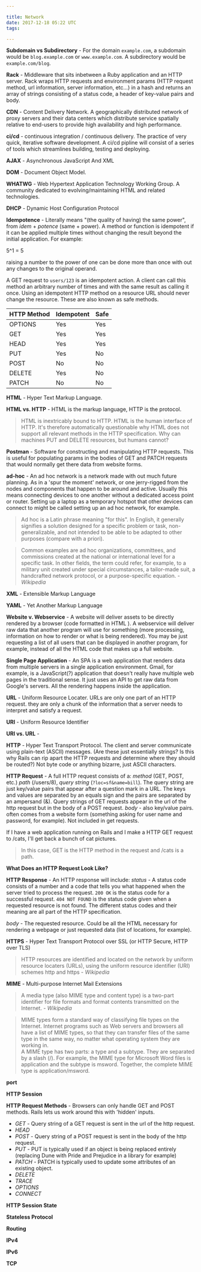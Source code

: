 ```yaml
---

title: Network
date: 2017-12-18 05:22 UTC
tags: 

---
```


**Subdomain vs Subdirectory** - For the domain `example.com`, a subdomain would be `blog.example.com` or `www.example.com`. A subdirectory would be `example.com/blog`.


**Rack** - Middleware that sits inbetween a Ruby application and an HTTP server. Rack wraps HTTP requests and environment params (HTTP request method, url information, server information, etc...) in a hash and returns an array of strings consisting of a status code, a header of key-value pairs and body.


**CDN** - Content Delivery Network. A geographically distributed network of proxy servers and their data centers which distribute service
spatially relative to end-users to provide high availability and high performance.


**ci/cd** - continuous integration / continuous delivery. The practice of very quick, iterative software development. A ci/cd pipline will consist of a series of tools which streamlines building, testing and deploying.  


**AJAX** - Asynchronous JavaScript And XML


**DOM** - Document Object Model.


**WHATWG** - Web Hypertext Application Technology Working Group. A community dedicated to evolving/maintaining HTML and related technologies.


**DHCP** - Dynamic Host Configuration Protocol


**Idempotence** - Literally means "(the quality of having) the same power", from *idem* + *potence* (same + power). A method or function is idempotent if it can be applied multiple times without changing the result beyond the initial application. For example:

  5^1 = 5

  raising a number to the power of one can be done more than once with out any changes to the original operand.

  A GET request to `users/123` is an idempotent action. A client can call this method an arbitrary number of times and with the same result as calling it once. Using an idempotent HTTP method on a resource URL should never change the resource. These are also known as safe methods.

 HTTP Method | Idempotent | Safe
|:-----------|:----------|:-------|
| OPTIONS     | Yes        | Yes     |
| GET         | Yes        | Yes     |
| HEAD        | Yes        | Yes     |
| PUT         | Yes        | No      |
| POST        | No         | No      |
| DELETE      | Yes        | No      |
| PATCH       | No         | No      |


**HTML** - Hyper Text Markup Language.


**HTML vs. HTTP** - HTML is the markup language, HTTP is the protocol.
  > HTML is inextricably bound to HTTP. HTML is the human interface of HTTP. It's therefore automatically questionable why HTML does not support all relevant methods in the HTTP specification. Why can machines PUT and DELETE resources, but humans cannot?


**Postman** - Software for constructing and manipulating HTTP requests. This is useful for populating params in the bodies of GET and PATCH requests that would normally get there data from website forms.


**ad-hoc** - An ad hoc network is a network made with out much future planning. As in a 'spur the moment' network, or one jerry-rigged from the nodes and components that happen to be around and active. Usually this means connecting devices to one another without a dedicated access point or router. Setting up a laptop as a temporary hotspot that other devices can connect to might be called setting up an ad hoc network, for example.

  > Ad hoc is a Latin phrase meaning "for this". In English, it generally signifies a solution designed for a specific problem or task, non-generalizable, and not intended to be able to be adapted to other purposes (compare with a priori).

  > Common examples are ad hoc organizations, committees, and commissions created at the national or international level for a specific task. In other fields, the term could refer, for example, to a military unit created under special circumstances, a tailor-made suit, a handcrafted network protocol, or a purpose-specific equation. - *Wikipedia*


**XML** - Extensible Markup Language


**YAML** - Yet Another Markup Language


**Website v. Webservice** - A website will deliver assets to be directly rendered by a browser (code formatted in HTML ). A webservice will deliver raw data that another program will use for something (more processing, information on how to render or what is being rendered). You may be just requesting a list of all users that can be displayed in another program, for example, instead of all the HTML code that makes up a full website.


**Single Page Application** - An SPA is a web application that renders data from multiple servers in a single application environment. Gmail, for example, is a JavaScript(?) application that doesn't really have multiple web pages in the traditional sense. It just uses an API to get raw data from Google's servers. All the rendering happens inside the application.


**URL** - Uniform Resource Locater. URLs are only one part of an HTTP request. they are only a chunk of the information that a server needs to interpret and satisfy a request.


**URI** - Uniform Resource Identifier


**URI vs. URL** -


**HTTP** - Hyper Text Transport Protocol. The client and server communicate using plain-text (ASCII) messages. (Are these just essentially strings? Is this why Rails can rip apart the HTTP requests and determine where they should be routed?) Not byte code or anything bizarre, just ASCII characters.


**HTTP Request** - A full HTTP request consists of a:
  *method* (GET, POST, etc.)
  *path* (/users/8),
  *query string* (`?loc=sf&name=bill`). The query string are just key/value pairs that appear after a question mark in a URL. The keys and values are separated by an equals sign and the pairs are separated by an ampersand (&). Query strings of GET requests appear in the url of the http request but in the body of a POST request.
  *body* - also key/value pairs. often comes from a website form (something asking for user name and password, for example). Not included in get requests.

  If I have a web application running on Rails and I make a HTTP GET request to /cats, I'll get back a bunch of cat pictures.
  > In this case, GET is the HTTP method in the request and /cats is a path.


**What Does an HTTP Request Look Like?**


**HTTP Response** - An HTTP response will include:
  *status* - A status code consists of a number and a code that tells you what happened when the server tried to process the request. `200 OK` is the status code for a successful request. `404 NOT FOUND` is the status code given when a requested resource is not found. The different status codes and their meaning are all part of the HTTP specification.

  *body* - The requested resource. Could be all the HTML necessary for rendering a webpage or just requested data (list of locations, for example).


**HTTPS** - Hyper Text Transport Protocol over SSL (or HTTP Secure, HTTP over TLS)

  > HTTP resources are identified and located on the network by uniform resource locaters (URLs), using the uniform resource identifier (URI) schemes http and https - *Wikipedia*


**MIME** - Multi-purpose Internet Mail Extensions
  > A media type (also MIME type and content type) is a two-part identifier for file formats and format contents transmitted on the Internet. - *Wikipedia*

  > MIME types form a standard way of classifying file types on the Internet. Internet programs such as Web servers and browsers all have a list of MIME types, so that they can transfer files of the same type in the same way, no matter what operating system they are working in.  
  A MIME type has two parts: a type and a subtype. They are separated by a slash (/). For example, the MIME type for Microsoft Word files is application and the subtype is msword. Together, the complete MIME type is application/msword.


**port**


**HTTP Session**


**HTTP Request Methods** - Browsers can only handle GET and POST methods. Rails lets us work around this with 'hidden' inputs.

* *GET* - Query string of a GET request is sent in the url of the http request.
* *HEAD*
* *POST* - Query string of a POST request is sent in the body of the http request.
* *PUT* - PUT is typically used if an object is being replaced entirely (replacing Dune with Pride and Prejudice in a library for example)
* *PATCH* - PATCH is typically used to update some attributes of an existing object.
* *DELETE*
* *TRACE*
* *OPTIONS*
* *CONNECT*


**HTTP Session State**


**Stateless Protocol**  


**Routing**


**IPv4**


**IPv6**


**TCP**


